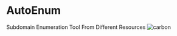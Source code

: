 # AutoEnum
Subdomain Enumeration Tool From Different Resources
![carbon](https://github.com/Crypt10tn/AutoEnum/assets/122057479/9b933b4c-19a3-4219-a24a-cf858fb8e250)
